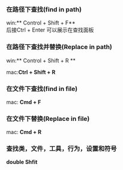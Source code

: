 ### 在路径下查找\(find in path\)

win:** Control + Shift + F**  
后接Ctrl + Enter 可以展示在查找面板

### 在路径下查找并替换\(Replace in path\)

win:** Control + Shift + R **

mac:**Ctrl + Shift + R**

### 在文件下查找\(find in file\)

mac: **Cmd + F**

### **在文件下替换\(Replace in file\)**

mac: **Cmd + R**

### 查找类，文件，工具，行为，设置和符号

**double Shfit**

### 



